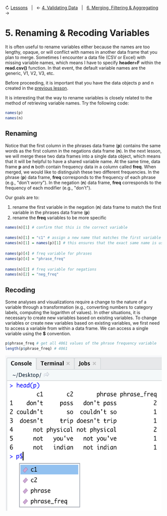 ↻ [Lessons](../README.md#lessons)&nbsp;&nbsp;&nbsp;|&nbsp;&nbsp;&nbsp;← [4. Validating Data](04-validating-data.md)&nbsp;&nbsp;&nbsp;|&nbsp;&nbsp;&nbsp;[6. Merging, Filtering & Aggregating](06-merging-filtering-aggregating-data.md) →

# 5. Renaming & Recoding Variables

It is often useful to rename variables either because the names are too lengthy, opaque, or will conflict with names in another data frame that you plan to merge. Sometimes I encounter a data file (CSV or Excel) with missing variable names, which means I have to specify **header=F** within the **read.csv()** function. In that event, the default variable names are the generic, V1, V2, V3, etc.

Before proceeding, it is important that you have the data objects p and n created in the [previous lesson](04-validating-data.md).

It is interesting that the way to rename variables is closely related to the method of retrieving variable names. Try the following code:

```r
names(p)
names(n)
```

## Renaming

Notice that the first column in the phrases data frame (**p**) contains the same words as the first column in the negations data frame (**n**). In the next lesson, we will merge these two data frames into a single data object, which means that it will be helpful to have a shared variable name. At the same time, data frame **p** and **n** both contain frequency data in a column called **freq**. When merged, we would like to distinguish these two different frequencies. In the phrase (**p**) data frame, **freq** corresponds to the frequency of each phrase (e.g., "don't worry"). In the negation (**n**) data frame, **freq** corresponds to the frequency of each modifier (e.g., "don't").

Our goals are to:

1. rename the first variable in the negation (**n**) data frame to match the first variable in the phrases data frame (**p**)
2. rename the **freq** variables to be more specific

```r
names(n)[1] # confirm that this is the correct variable

names(n)[1] = "c1" # assign a new name that matches the first variable in p, or
names(n)[1] = names(p)[1] # this ensures that the exact same name is used

names(p)[4] # freq variable for phrases
names(p)[4] = "phrase_freq"

names(n)[2] # freq variable for negations
names(n)[2] = "neg_freq"

```

## Recoding

Some analyses and visualizations require a change to the nature of a variable through a transformation (e.g., converting numbers to category labels, computing the logarithm of values). In other situations, it is necessary to create new variables based on existing variables. To change variables or create new variables based on existing variables, we first need to access a variable from within a data frame. We can access a single variable using the **$** convention.

```r
p$phrase_freq # get all 4061 values of the phrase frequency variable
length(p$phrase_freq) # 4061
```

<img src="https://github.com/cdl-geneseo/r/blob/main/images/console3.png" height="500">